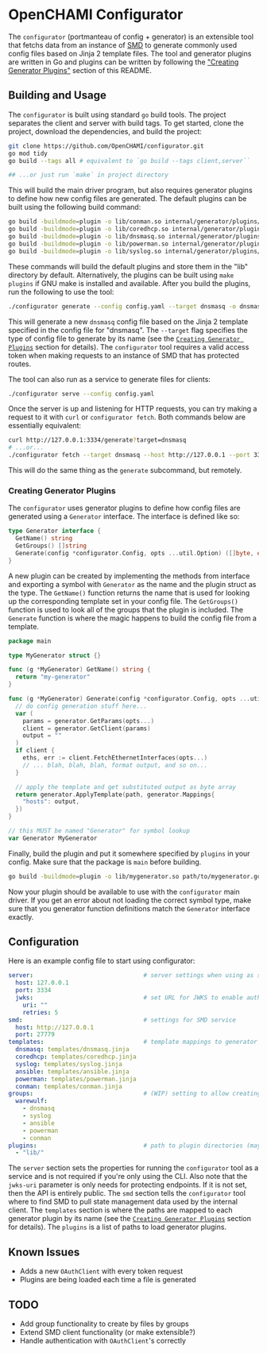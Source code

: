 # OpenCHAMI Configurator

The `configurator` (portmanteau of config + generator) is an extensible tool that fetchs data from an instance of [SMD](https://github.com/OpenCHAMI/smd) to generate commonly used config files based on Jinja 2 template files. The tool and generator plugins are written in Go and plugins can be written by following the ["Creating Generator Plugins"](#creating-generator-plugins) section of this README.

## Building and Usage

The `configurator` is built using standard `go` build tools. The project separates the client and server with build tags. To get started, clone the project, download the dependencies, and build the project:

```bash
git clone https://github.com/OpenCHAMI/configurator.git
go mod tidy
go build --tags all # equivalent to `go build --tags client,server``

## ...or just run `make` in project directory
```

This will build the main driver program, but also requires generator plugins to define how new config files are generated. The default plugins can be built using the following build command:

```bash
go build -buildmode=plugin -o lib/conman.so internal/generator/plugins/conman/conman.go
go build -buildmode=plugin -o lib/coredhcp.so internal/generator/plugins/coredhcp/coredhcp.go
go build -buildmode=plugin -o lib/dnsmasq.so internal/generator/plugins/dnsmasq/dnsmasq.go
go build -buildmode=plugin -o lib/powerman.so internal/generator/plugins/powerman/powerman.go
go build -buildmode=plugin -o lib/syslog.so internal/generator/plugins/syslog/syslog.go
```

These commands will build the default plugins and store them in the "lib" directory by default. Alternatively, the plugins can be built using `make plugins` if GNU make is installed and available. After you build the plugins, run the following to use the tool:

```bash
./configurator generate --config config.yaml --target dnsmasq -o dnsmasq.conf
```

This will generate a new `dnsmasq` config file based on the Jinja 2 template specified in the config file for "dnsmasq". The `--target` flag specifies the type of config file to generate by its name (see the [`Creating Generator Plugins`](#creating-generator-plugins) section for details). The `configurator` tool requires a valid access token when making requests to an instance of SMD that has protected routes.

The tool can also run as a service to generate files for clients:

```bash
./configurator serve --config config.yaml
```

Once the server is up and listening for HTTP requests, you can try making a request to it with `curl` or `configurator fetch`. Both commands below are essentially equivalent:

```bash
curl http://127.0.0.1:3334/generate?target=dnsmasq
# ...or...
./configurator fetch --target dnsmasq --host http://127.0.0.1 --port 3334
```

This will do the same thing as the `generate` subcommand, but remotely.

### Creating Generator Plugins

The `configurator` uses generator plugins to define how config files are generated using a `Generator` interface.  The interface is defined like so:

```go
type Generator interface {
  GetName() string
  GetGroups() []string
  Generate(config *configurator.Config, opts ...util.Option) ([]byte, error)
}
```

A new plugin can be created by implementing the methods from interface and exporting a symbol with `Generator` as the name and the plugin struct as the type. The `GetName()` function returns the name that is used for looking up the corresponding template set in your config file. The `GetGroups()` function is used to look all of the groups that the plugin is included. The `Generate` function is where the magic happens to build the config file from a template.

```go
package main

type MyGenerator struct {}

func (g *MyGenerator) GetName() string {
  return "my-generator"
}

func (g *MyGenerator) Generate(config *configurator.Config, opts ...util.Option) (map[string][]byte, error) {
  // do config generation stuff here...
  var (
    params = generator.GetParams(opts...)
    client = generator.GetClient(params)
    output = ""
  )
  if client {
    eths, err := client.FetchEthernetInterfaces(opts...)
    // ... blah, blah, blah, format output, and so on...
  }

  // apply the template and get substituted output as byte array
  return generator.ApplyTemplate(path, generator.Mappings{
    "hosts": output,
  })
}

// this MUST be named "Generator" for symbol lookup
var Generator MyGenerator
```

Finally, build the plugin and put it somewhere specified by `plugins` in your config. Make sure that the package is `main` before building.

```bash
go build -buildmode=plugin -o lib/mygenerator.so path/to/mygenerator.go
```

Now your plugin should be available to use with the `configurator` main driver. If you get an error about not loading the correct symbol type, make sure that you generator function definitions match the `Generator` interface exactly.

## Configuration

Here is an example config file to start using configurator:

```yaml
server:                               # server settings when using as service
  host: 127.0.0.1
  port: 3334
  jwks:                               # set URL for JWKS to enable auth
    uri: ""
    retries: 5
smd:                                  # settings for SMD service
  host: http://127.0.0.1
  port: 27779
templates:                            # template mappings to generator plugins (by name)
  dnsmasq: templates/dnsmasq.jinja
  coredhcp: templates/coredhcp.jinja
  syslog: templates/syslog.jinja
  ansible: templates/ansible.jinja
  powerman: templates/powerman.jinja
  conman: templates/conman.jinja
groups:                               # (WIP) setting to allow creating configs by groups
  warewulf:
    - dnsmasq
    - syslog
    - ansible
    - powerman
    - conman
plugins:                              # path to plugin directories (may change to include files as well)
  - "lib/"
```

The `server` section sets the properties for running the `configurator` tool as a service and is not required if you're only using the CLI. Also note that the `jwks-uri` parameter is only needs for protecting endpoints. If it is not set, then the API is entirely public. The `smd` section tells the `configurator` tool where to find SMD to pull state management data used by the internal client. The `templates` section is where the paths are mapped to each generator plugin by its name (see the [`Creating Generator Plugins`](#creating-generator-plugins) section for details). The `plugins` is a list of paths to load generator plugins.

## Known Issues

- Adds a new `OAuthClient` with every token request
- Plugins are being loaded each time a file is generated

## TODO

- Add group functionality to create by files by groups
- Extend SMD client functionality (or make extensible?)
- Handle authentication with `OAuthClient`'s correctly
